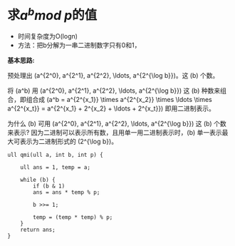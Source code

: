 # 求$a^b mod\ p$的值
- 时间复杂度为O(logn)
- 方法：把b分解为一串二进制数字只有0和1，

**基本思路:**

预处理出 \(a^{2^0}, a^{2^1}, a^{2^2}, \ldots, a^{2^{\log b}}\)。这 \(b\) 个数。

将 \(a^b\) 用 \(a^{2^0}, a^{2^1}, a^{2^2}, \ldots, a^{2^{\log b}}\) 这 \(b\) 种数来组合，即组合成 \(a^b = a^{2^{x_1}} \times a^{2^{x_2}} \times \ldots \times a^{2^{x_t}} = a^{2^{x_1} + 2^{x_2} + \ldots + 2^{x_t}}\)
即用二进制表示。

为什么 \(b\) 可用 \(a^{2^0}, a^{2^1}, a^{2^2}, \ldots, a^{2^{\log b}}\) 这 \(b\) 个数来表示?
因为二进制可以表示所有数，且用单一用二进制表示时，\(b\) 单一表示最大可表示为二进制形式的 \(2^{\log b}\)。

```
ull qmi(ull a, int b, int p) {

    ull ans = 1, temp = a; 

    while (b) {
        if (b & 1) 
        ans = ans * temp % p;

        b >>= 1;

        temp = (temp * temp) % p;
    }
    return ans;
}
```